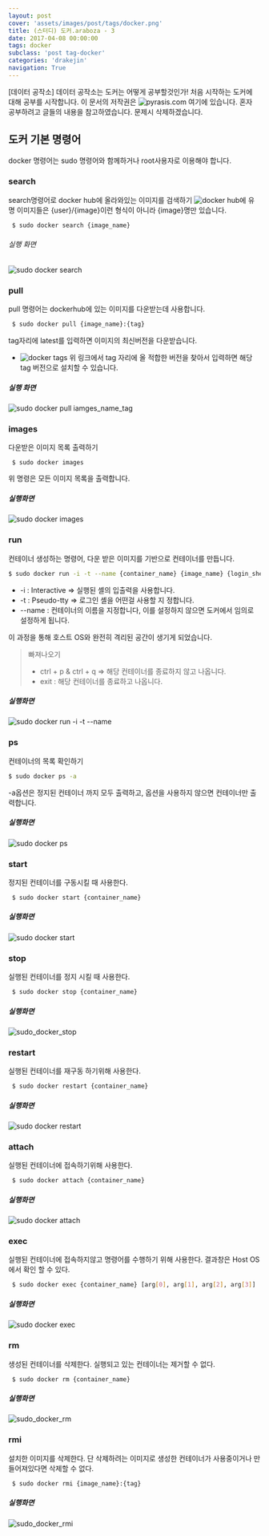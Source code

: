 ```yaml
---
layout: post
cover: 'assets/images/post/tags/docker.png'
title: (스터디) 도커.araboza - 3
date: 2017-04-08 00:00:00
tags: docker
subclass: 'post tag-docker'
categories: 'drakejin'
navigation: True
---
```


[데이터 공작소] 데이터 공작소는 도커는 어떻게 공부할것인가! 처음 시작하는 도커에 대해 공부를 시작합니다. 이 문서의 저작권은 ![pyrasis.com](http://pyrasis.com/private/2014/11/30/publish-docker-for-the-really-impatient-book) 여기에 있습니다. 혼자 공부하려고 글들의 내용을 참고하였습니다. 문제시 삭제하겠습니다. 



## 도커 기본 명령어

docker 명령어는 sudo 명령어와 함께하거나 root사용자로 이용해야 합니다. 

### search 
search명령어로 docker hub에 올라와있는 이미지를 검색하기 ![docker hub](https://registry.hub.docker.com)에 유명 이미지들은 {user}/{image}이런 형식이 아니라 {image}명만 있습니다.

``` bash
 $ sudo docker search {image_name}
```

###### 실행 화면
![sudo docker search](/assets/images/post/2017-04-08/sudo_docker_search.png)


### pull 
pull 명령어는 dockerhub에 있는 이미지를 다운받는데 사용합니다.

``` bash
 $ sudo docker pull {image_name}:{tag}
```
tag자리에 latest를 입력하면 이미지의 최신버전을 다운받습니다. 
- ![docker tags](https://hub.docker.com/r/library/ubuntu/tags/)
위 링크에서 tag 자리에 올 적합한 버전을 찾아서 입력하면 해당 tag 버전으로 설치할 수 있습니다.


##### 실행 화면
![sudo docker pull iamges_name_tag](/assets/images/post/2017-04-08/sudo_docker_pull.png)


### images 
다운받은 이미지 목록 출력하기

```
 $ sudo docker images 
``` 
위 명령은 모든 이미지 목록을 출력합니다. 

##### 실행화면

![sudo docker images](/assets/images/post/2017-04-08/sudo_docker_images.png)

### run 
컨테이너 생성하는 명령어, 다운 받은 이미지를 기반으로 컨테이너를 만듭니다.

``` bash
$ sudo docker run -i -t --name {container_name} {image_name} {login_shell}
```
 - -i : Interactive => 실행된 셸의 입출력을 사용합니다.
 - -t : Pseudo-tty => 로그인 셸을 어떤걸 사용할 지 정합니다.
 - --name : 컨테이너의 이름을 지정합니다, 이를 설정하지 않으면 도커에서 임의로 설정하게 됩니다.

이 과정을 통해 호스트 OS와 완전히 격리된 공간이 생기게 되었습니다. 

> 빠져나오기 
> - ctrl + p & ctrl + q => 해당 컨테이너를 종료하지 않고 나옵니다.
> - exit : 해당 컨테이너를 종료하고 나옵니다.


##### 실행화면 

 ![sudo docker run -i -t --name](/assets/images/post/2017-04-08/sudo_docker_run.png)


### ps
컨테이너의 목록 확인하기

``` bash
$ sudo docker ps -a 
```
-a옵션은 정지된 컨테이너 까지 모두 출력하고, 옵션을 사용하지 않으면 컨테이너만 출력합니다. 

##### 실행화면

 ![sudo docker ps](/assets/images/post/2017-04-08/sudo_docker_ps.png)

### start
 정지된 컨테이너를 구동시킬 때 사용한다. 

``` bash
 $ sudo docker start {container_name}
```

##### 실행화면 

 ![sudo docker start](/assets/images/post/2017-04-08/sudo_docker_start.png)

### stop
 실행된 컨테이너를 정지 시킬 때 사용한다.

``` bash
 $ sudo docker stop {container_name} 
```

##### 실행화면 
 
 ![sudo_docker_stop](/assets/images/post/2017-04-08/sudo_docker_stop.png)

### restart

 실행된 컨테이너를 재구동 하기위해 사용한다.

``` bash
 $ sudo docker restart {container_name}
```

##### 실행화면 

 ![sudo docker restart](/assets/images/post/2017-04-08/sudo_docker_restart.png)
 
### attach
 실행된 컨테이너에 접속하기위해 사용한다.
``` bash
 $ sudo docker attach {container_name}
```


##### 실행화면 

 ![sudo docker attach](/assets/images/post/2017-04-08/sudo_docker_attach.png)

### exec 
 실행된 컨테이너에 접속하지않고 명령어를 수행하기 위해 사용한다. 결과창은 Host OS 에서 확인 할 수 있다.

``` bash
 $ sudo docker exec {container_name} [arg[0], arg[1], arg[2], arg[3]]
```

##### 실행화면 

 ![sudo docker exec](/assets/images/post/2017-04-08/sudo_docker_exec.png)

### rm
 생성된 컨테이너를 삭제한다. 실행되고 있는 컨테이너는 제거할 수 없다.
 
``` bash
 $ sudo docker rm {container_name}
```

##### 실행화면

 ![sudo_docker_rm](/assets/images/post/2017-04-08/sudo_docker_rm.png)

### rmi
 설치한 이미지를 삭제한다. 단 삭제하려는 이미지로 생성한 컨테이너가 사용중이거나 만들어져있다면 삭제할 수 없다. 
``` bash
 $ sudo docker rmi {image_name}:{tag}
```

##### 실행화면
 
 ![sudo_docker_rmi](/assets/images/post/2017-04-08/sudo_docker_rmi.png)



